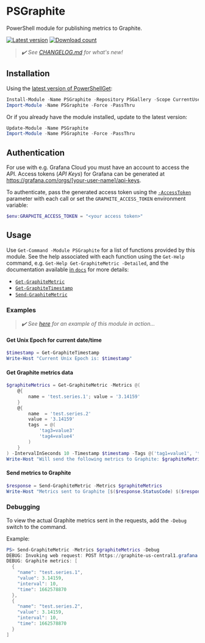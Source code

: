 # PSGraphite

PowerShell module for publishing metrics to Graphite.

[![Latest version](https://img.shields.io/powershellgallery/v/PSGraphite?style=flat&color=blue&label=Latest%20version)](https://www.powershellgallery.com/packages/PSGraphite) [![Download count](https://img.shields.io/powershellgallery/dt/PSGraphite?style=flat&color=green&label=Download%20count)](https://www.powershellgallery.com/packages/PSGraphite)

> _:heavy_check_mark: See [CHANGELOG.md](CHANGELOG.md) for what's new!_

## Installation

Using the [latest version of PowerShellGet](https://www.powershellgallery.com/packages/PowerShellGet):

```powershell
Install-Module -Name PSGraphite -Repository PSGallery -Scope CurrentUser -Force -PassThru
Import-Module -Name PSGraphite -Force -PassThru
```

Or if you already have the module installed, update to the latest version:

```powershell
Update-Module -Name PSGraphite
Import-Module -Name PSGraphite -Force -PassThru
```

## Authentication

For use with e.g. Grafana Cloud you must have an account to access the API. Access tokens (_API Keys_) for Grafana can be generated at <https://grafana.com/orgs/[your-user-name]/api-keys>.

To authenticate, pass the generated access token using the [`-AccessToken`](docs/functions/Send-GraphiteMetric.md#-accesstoken) parameter with each call or set the `GRAPHITE_ACCESS_TOKEN` environment variable:

```powershell
$env:GRAPHITE_ACCESS_TOKEN = "<your access token>"
```

## Usage

Use `Get-Command -Module PSGraphite` for a list of functions provided by this module. See the help associated with each function using the `Get-Help` command, e.g. `Get-Help Get-GraphiteMetric -Detailed`, and the documentation available [in `docs`](docs/functions/) for more details:

- [`Get-GraphiteMetric`](docs/functions/Get-GraphiteMetric.md)
- [`Get-GraphiteTimestamp`](docs/functions/Get-GraphiteTimestamp.md)
- [`Send-GraphiteMetric`](docs/functions/Send-GraphiteMetric.md)

### Examples

> _:heavy_check_mark: See [here](https://github.com/stefanes/tibber-pulse) for an example of this module in action..._

#### Get Unix Epoch for current date/time

```powershell
$timestamp = Get-GraphiteTimestamp
Write-Host "Current Unix Epoch is: $timestamp"
```

#### Get Graphite metrics data

```powershell
$graphiteMetrics = Get-GraphiteMetric -Metrics @(
    @{
        name = 'test.series.1'; value = '3.14159'
    }
    @{
        name  = 'test.series.2'
        value = '3.14159'
        tags  = @(
            'tag3=value3'
            'tag4=value4'
        )
    }
) -IntervalInSeconds 10 -Timestamp $timestamp -Tags @('tag1=value1', 'tag2=value2')
Write-Host "Will send the following metrics to Graphite: $graphiteMetrics"
```

#### Send metrics to Graphite

```powershell
$response = Send-GraphiteMetric -Metrics $graphiteMetrics
Write-Host "Metrics sent to Graphite [$($response.StatusCode) $($response.StatusDescription)]: $($response.Content | ConvertFrom-Json | Select Invalid, Published)"
```

### Debugging

To view the actual Graphite metrics sent in the requests, add the `-Debug` switch to the command.

Example:

```powershell
PS> Send-GraphiteMetric -Metrics $graphiteMetrics -Debug
DEBUG: Invoking web request: POST https://graphite-us-central1.grafana.net/metrics
DEBUG: Graphite metrics: [
  {
    "name": "test.series.1",
    "value": 3.14159,
    "interval": 10,
    "time": 1662578870
  },
  {
    "name": "test.series.2",
    "value": 3.14159,
    "interval": 10,
    "time": 1662578870
  }
]
```
